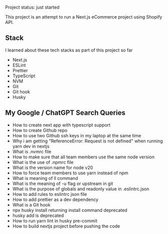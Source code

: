 Project status: just started

This project is an attempt to run a Next.js eCommerce project using Shopify API.

## Stack

I learned about these tech stacks as part of this project so far

- Next.js
- ESLint
- Prettier
- TypeScript
- NVM
- Git
- Git hook
- Husky

## My Google / ChatGPT Search Queries

- How to create next app with typescript support
- How to create Github repo
- How to use two Github ssh keys in my laptop at the same time
- Why i am getting "ReferenceError: Request is not defined" when running yarn dev in nextjs
- What is .nvmrc file
- How to make sure that all team members use the same node version
- What is the use of .npmrc file
- What is the version name for node v20
- How to force team members to use yarn instead of npm
- What is meaning of ll command
- What is the meaning of -u flag or upstream in git
- What is the purpose of globals and readonly value in .eslintrc.json
- How to add rules to eslintrc json file
- How to add prettier as a dev dependency
- What is a Git hook
- npx husky install returning install command deprecated
- husky add is deprecated
- How to run yarn lint in husky pre-commit
- How to build nextjs project before pushing the code